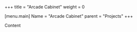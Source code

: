 +++
title = "Arcade Cabinet"
weight = 0

[menu.main]
Name = "Arcade Cabinet"
parent = "Projects"
+++

Content